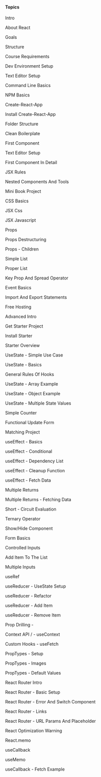#### Topics

Intro 

About React 

Goals 

Structure 

Course Requirements 

Dev Environment Setup 

Text Editor Setup 

Command Line Basics 

NPM Basics 

Create-React-App 

Install Create-React-App 

Folder Structure 

Clean Boilerplate 

First Component 

Text Editor Setup 

First Component In Detail 

JSX Rules 

Nested Components And Tools 

Mini Book Project 

CSS Basics 

JSX Css 

JSX Javascript 

Props 

Props Destructuring 

Props - Children 

Simple List 

Proper List 

Key Prop And Spread Operator 

Event Basics 

Import And Export Statements 

Free Hosting 

Advanced Intro 

Get Starter Project 

Install Starter 

Starter Overview 

UseState - Simple Use Case 

UseState - Basics 

General Rules Of Hooks 

UseState - Array Example 

UseState - Object Example 

UseState - Multiple State Values 

Simple Counter 

Functional Update Form 

Matching Project 

useEffect - Basics 

useEffect - Conditional 

useEffect - Dependency List 

useEffect - Cleanup Function 

useEffect - Fetch Data 

Multiple Returns 

Multiple Returns - Fetching Data 

Short - Circuit Evaluation 

Ternary Operator 

Show/Hide Component 

Form Basics 

Controlled Inputs 

Add Item To The List 

Multiple Inputs 

useRef 

useReducer - UseState Setup 

useReducer - Refactor 

useReducer - Add Item 

useReducer - Remove Item 

Prop Drilling - 

Context API / - useContext 

Custom Hooks - useFetch 

PropTypes - Setup 

PropTypes - Images 

PropTypes - Default Values 

React Router Intro 

React Router - Basic Setup 

React Router - Error And Switch Component 

React Router - Links 

React Router - URL Params And Placeholder 

React Optimization Warning 

React.memo 

useCallback 

useMemo 

useCallback - Fetch Example